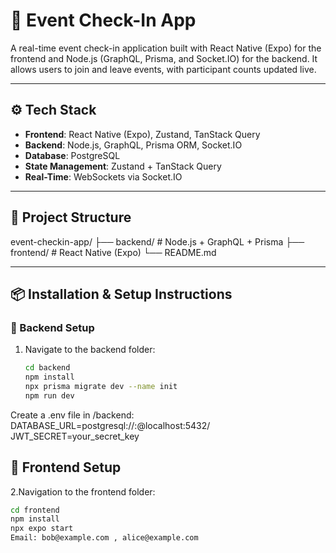 # 📲 Event Check-In App

A real-time event check-in application built with React Native (Expo) for the frontend and Node.js (GraphQL, Prisma, and Socket.IO) for the backend. It allows users to join and leave events, with participant counts updated live.

---

## ⚙️ Tech Stack

- **Frontend**: React Native (Expo), Zustand, TanStack Query
- **Backend**: Node.js, GraphQL, Prisma ORM, Socket.IO
- **Database**: PostgreSQL
- **State Management**: Zustand + TanStack Query
- **Real-Time**: WebSockets via Socket.IO

---

## 📁 Project Structure
event-checkin-app/
├── backend/ # Node.js + GraphQL + Prisma
├── frontend/ # React Native (Expo)
└── README.md



---

## 📦 Installation & Setup Instructions

### 🔧 Backend Setup

1. Navigate to the backend folder:

   ```bash
   cd backend
   npm install
   npx prisma migrate dev --name init
   npm run dev
   
Create a .env file in /backend:
DATABASE_URL=postgresql://<username>:<password>@localhost:5432/<your-database-name>
JWT_SECRET=your_secret_key

   
## 📱 Frontend Setup

2.Navigation to the frontend folder:

```bash
cd frontend
npm install
npx expo start
Email: bob@example.com , alice@example.com





